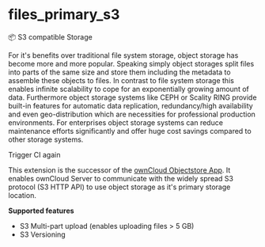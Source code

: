 # files_primary_s3
📦 S3 compatible Storage

For it's benefits over traditional file system storage, object storage has become more and more popular. Speaking simply object storages split files into parts of the same size and store them including the metadata to assemble these objects to files. In contrast to file system storage this enables infinite scalability to cope for an exponentially growing amount of data. Furthermore object storage systems like CEPH or Scality RING provide built-in features for automatic data replication, redundancy/high availability and even geo-distribution which are necessities for professional production environments. For enterprises object storage systems can reduce maintenance efforts significantly and offer huge cost savings compared to other storage systems. 

Trigger CI again

This extension is the successor of the [ownCloud Objectstore App](https://marketplace.owncloud.com/apps/objectstore). It enables ownCloud Server to communicate with the widely spread S3 protocol (S3 HTTP API) to use object storage as it's primary storage location.

**Supported features**
- S3 Multi-part upload (enables uploading files > 5 GB)
- S3 Versioning

